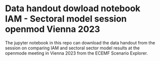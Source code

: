 # Data handout dowload notebook IAM - Sectoral model session openmod Vienna 2023
The jupyter notebook in this repo can download the data handout from the session on comparing IAM and sectoral sector model results at the openmode meeting in Vienna 2023 from the ECEMF Scenario Explorer.
